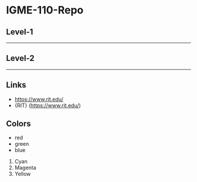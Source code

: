 # IGME-110-Repo
## Level-1
---
## Level-2
---
## Links
- https://www.rit.edu/
- {RIT} (https://www.rit.edu/)
## Colors
- red
- green
- blue
1. Cyan
2. Magenta
3. Yellow

